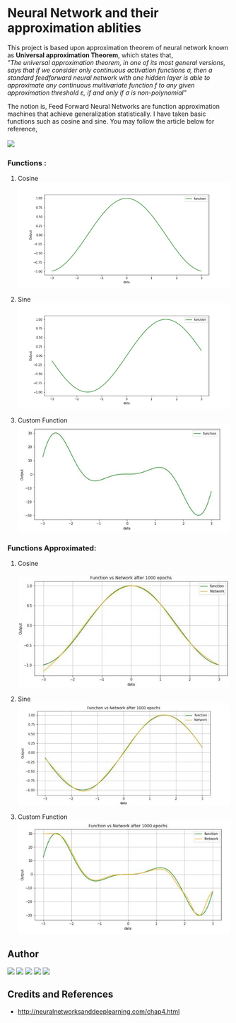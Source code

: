 # Neural Network and their approximation ablities

This project is based upon approximation theorem of neural network known as **Universal approximation Theorem**, which states that,
<br>
*"The universal approximation theorem, in one of its most general versions, says that if we consider only continuous activation functions σ, then a standard feedforward neural network with one hidden layer is able to approximate any continuous multivariate function f to any given approximation threshold ε, if and only if σ is non-polynomial"*
<br>

The notion is, Feed Forward Neural Networks are function approximation machines that achieve generalization statistically. I have taken basic functions such as cosine and sine. You may follow the article below for reference, 
<br>
<br>
[<img src="https://img.shields.io/badge/medium-%2312100E.svg?&style=for-the-badge&logo=medium&logoColor=white" />](https://medium.com/@pratikbaitha04/exploring-neural-networks-and-their-fascinating-effectiveness-81ebc054cb16?sk=a1b3d3fd0ff9224773ca15e4364bcd65) 

### Functions :
1. Cosine <br> 
![alt text](https://github.com/pr2tik1/universal-approximation/blob/master/images/cosine.jpeg)

2. Sine <br> 
![alt text](https://github.com/pr2tik1/universal-approximation/blob/master/images/sine.jpeg)

3. Custom Function <br> 
![alt text](https://github.com/pr2tik1/universal-approximation/blob/master/images/cust.jpeg)

### Functions Approximated:

1. Cosine <br>  
![alt text](https://github.com/pr2tik1/universal-approximation/blob/master/images/approx_cosine.jpeg)

2. Sine <br> 
![alt text](https://github.com/pr2tik1/universal-approximation/blob/master/images/approx_sine.jpeg)

3. Custom Function <br> 
![alt text](https://github.com/pr2tik1/universal-approximation/blob/master/images/custom.jpeg)

## Author

[<img src="https://img.shields.io/badge/twitter-%231DA1F2.svg?&style=for-the-badge&logo=twitter&logoColor=white" />](https://twitter.com/Pratikpkb) [<img src="https://img.shields.io/badge/medium-%2312100E.svg?&style=for-the-badge&logo=medium&logoColor=white" />](https://medium.com/@pratikbaitha04)  [<img src="https://img.shields.io/badge/linkedin-%230077B5.svg?&style=for-the-badge&logo=linkedin&logoColor=white" />](https://www.linkedin.com/in/pratik-kumar04/) [<img src = "https://img.shields.io/badge/instagram-%23E4405F.svg?&style=for-the-badge&logo=instagram&logoColor=white">](https://www.instagram.com/pratikkumar04/) [<img src = "https://img.shields.io/badge/facebook-%231877F2.svg?&style=for-the-badge&logo=facebook&logoColor=white">](https://www.facebook.com/pr2tik1) 

## Credits and References
- http://neuralnetworksanddeeplearning.com/chap4.html
